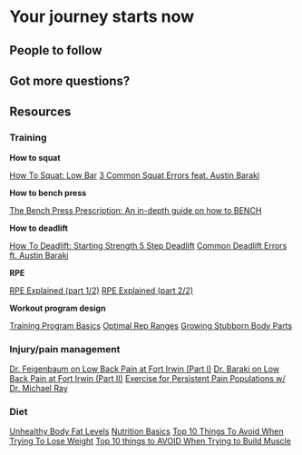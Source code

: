 # Your journey starts now

## People to follow

## Got more questions?

## Resources

### Training

**How to squat**

[How To Squat: Low Bar](https://www.youtube.com/watch?v=vmNPOjaGrVE)
[3 Common Squat Errors feat. Austin Baraki](https://www.youtube.com/watch?v=NtX8GGbDCuc)

**How to bench press**

[The Bench Press Prescription: An in-depth guide on how to BENCH](https://www.youtube.com/watch?v=1FWDde2IEPg)

**How to deadlift**

[How To Deadlift: Starting Strength 5 Step Deadlift](https://www.youtube.com/watch?v=wYREQkVtvEc)
[Common Deadlift Errors ft. Austin Baraki](https://www.youtube.com/watch?v=NYN3UGCYisk)

**RPE**

[RPE Explained (part 1/2)](https://www.youtube.com/watch?v=WXQaEq4_2lY)
[RPE Explained (part 2/2)](https://www.youtube.com/watch?v=2xEYSsfiWIE)

**Workout program design**

[Training Program Basics](https://www.youtube.com/watch?v=SdCxO3_H3C4)
[Optimal Rep Ranges](https://www.youtube.com/watch?v=p9xP8P-LhOs)
[Growing Stubborn Body Parts](https://www.youtube.com/watch?v=2XmKyu4ruwc)

### Injury/pain management

[Dr. Feigenbaum on Low Back Pain at Fort Irwin (Part I)](https://www.youtube.com/watch?v=l9poXGU11ms)
[Dr. Baraki on Low Back Pain at Fort Irwin (Part II)](https://www.youtube.com/watch?v=JS5ZCCOv07c)
[Exercise for Persistent Pain Populations w/ Dr. Michael Ray](https://www.youtube.com/watch?v=sL-nL-hVKGY)

### Diet

[Unhealthy Body Fat Levels](https://www.youtube.com/watch?v=xcOaL9NM99g)
[Nutrition Basics](https://www.youtube.com/watch?v=hKTfuI_fpFM)
[Top 10 Things To Avoid When Trying To Lose Weight](https://www.youtube.com/watch?v=ACS7a6Khmuo)
[Top 10 things to AVOID When Trying to Build Muscle](https://www.youtube.com/watch?v=W9cTB1HFRY0)
